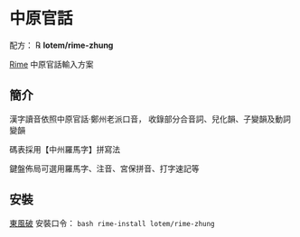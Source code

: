 # 中原官話

配方： ℞ **lotem/rime-zhung**

[Rime](http://rime.im) 中原官話輸入方案

## 簡介

漢字讀音依照中原官話·鄭州老派口音，
收錄部分合音詞、兒化韻、子變韻及動詞變韻

碼表採用【中州羅馬字】拼寫法

鍵盤佈局可選用羅馬字、注音、宮保拼音、打字速記等

## 安裝

[東風破](https://github.com/rime/plum) 安裝口令： `bash rime-install lotem/rime-zhung`
